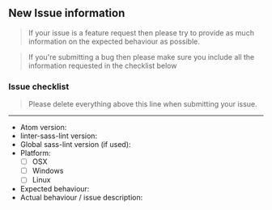 ## New Issue information
> If your issue is a feature request then please try to provide as much information on the expected
behaviour as possible.

> If you're submitting a bug then please make sure you include all the information requested in the
checklist below

### Issue checklist

> Please delete everything above this line when submitting your issue.

---



- Atom version:
- linter-sass-lint version:
- Global sass-lint version (if used):
- Platform:
  - [ ] OSX
  - [ ] Windows
  - [ ] Linux
- Expected behaviour:
- Actual behaviour / issue description:
